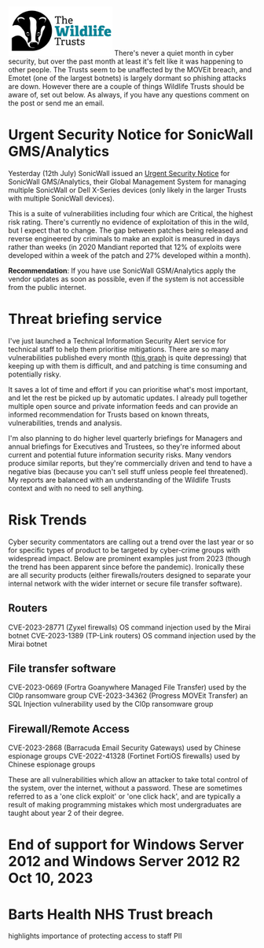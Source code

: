 <img src="/Levels/twt-logo.png" height="100">
There's never a quiet month in cyber security, but over the past month at least it's felt like it was happening to other people. The Trusts seem to be unaffected by the MOVEit breach, and Emotet (one of the largest botnets) is largely dormant so phishing attacks are down.  However there are a couple of things Wildlife Trusts should be aware of, set out below. As always, if you have any questions comment on the post or send me an email.

# Urgent Security Notice for SonicWall GMS/Analytics
Yesterday (12th July) SonicWall issued an [Urgent Security Notice](https://www.sonicwall.com/support/product-notification/urgent-security-notice-sonicwall-gms-analytics-impacted-by-suite-of-vulnerabilities/230710150218060/) for SonicWall GMS/Analytics, their Global Management System for managing multiple SonicWall or Dell X-Series devices (only likely in the larger Trusts with multiple SonicWall devices).

This is a suite of vulnerabilities including four which are Critical, the highest risk rating. There's currently no evidence of exploitation of this in the wild, but I expect that to change. The gap between patches being released and reverse engineered by criminals to make an exploit is measured in days rather than weeks (in 2020 Mandiant reported that 12% of exploits were developed within a week of the patch and 27% developed within a month).

**Recommendation**: If you have use SonicWall GSM/Analytics apply the vendor updates as soon as possible, even if the system is not accessible from the public internet.

# Threat briefing service
I've just launched a Technical Information Security Alert service for technical staff to help them prioritise mitigations.  There are so many vulnerabilities published every month ([this graph](https://www.first.org/epss/figures/cve_pub_year_to_date-1.png) is quite depressing) that keeping up with them is difficult, and and patching is time consuming and potentially risky.

It saves a lot of time and effort if you can prioritise what's most important, and let the rest be picked up by automatic updates.  I already pull together multiple open source and private information feeds and can provide an informed recommendation for Trusts based on known threats, vulnerabilities, trends and analysis.

I'm also planning to do higher level quarterly briefings for Managers and annual briefings for Executives and Trustees, so they're informed about current and potential future information security risks.  Many vendors produce similar reports, but they're commercially driven and tend to have a negative bias (because you can't sell stuff unless people feel threatened). My reports are balanced with an understanding of the Wildlife Trusts context and with no need to sell anything.

# Risk Trends
Cyber security commentators are calling out a trend over the last year or so for specific types of product to be targeted by cyber-crime groups with widespread impact.  Below are prominent examples just from 2023 (though the trend has been apparent since before the pandemic). Ironically these are all security products (either firewalls/routers designed to separate your internal network with the wider internet or secure file transfer software).

## Routers
CVE-2023-28771 (Zyxel firewalls) OS command injection used by the Mirai botnet
CVE-2023-1389 (TP-Link routers) OS command injection used by the Mirai botnet
## File transfer software
CVE-2023-0669 (Fortra Goanywhere Managed File Transfer) used by the Cl0p ransomware group
CVE-2023-34362 (Progress MOVEit Transfer) an SQL Injection vulnerability used by the Cl0p ransomware group
## Firewall/Remote Access
CVE-2023-2868 (Barracuda Email Security Gateways) used by Chinese espionage groups
CVE-2022-41328 (Fortinet FortiOS firewalls) used by Chinese espionage groups

These are all vulnerabilities which allow an attacker to take total control of the system, over the internet, without a password.  These are sometimes referred to as a 'one click exploit' or 'one click hack', and are typically a result of making programming mistakes which most undergraduates are taught about year 2 of their degree.

# End of support for Windows Server 2012 and Windows Server 2012 R2 Oct 10, 2023

# Barts Health NHS Trust breach
highlights importance of protecting access to staff PII

